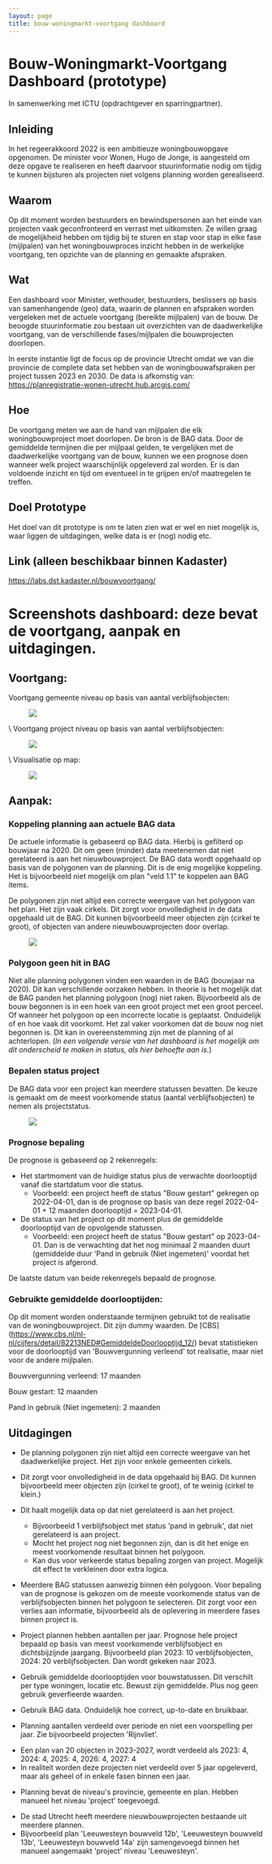 ```yaml
---
layout: page
title: bouw-woningmarkt-voortgang dashboard
---
```

# Bouw-Woningmarkt-Voortgang Dashboard (prototype)
In samenwerking met ICTU (opdrachtgever en sparringpartner). 

## Inleiding 
In het regeerakkoord 2022 is een ambitieuze woningbouwopgave opgenomen. De minister voor Wonen, Hugo de Jonge, is aangesteld om deze opgave te realiseren en heeft daarvoor stuurinformatie nodig om tijdig te kunnen bijsturen als projecten niet volgens planning worden gerealiseerd. 

## Waarom
Op dit moment worden bestuurders en bewindspersonen aan het einde van projecten vaak geconfronteerd en verrast met uitkomsten. Ze willen graag de mogelijkheid hebben om tijdig bij te sturen en stap voor stap in elke fase (mijlpalen) van het woningbouwproces inzicht hebben in de werkelijke voortgang, ten opzichte van de planning en gemaakte afspraken.  

## Wat 
Een dashboard voor Minister, wethouder, bestuurders, beslissers op basis van samenhangende (geo) data, waarin de plannen en afspraken worden vergeleken met de actuele voortgang (bereikte mijlpalen) van de bouw. De beoogde stuurinformatie zou bestaan uit overzichten van de daadwerkelijke voortgang, van de verschillende fases/mijlpalen die bouwprojecten doorlopen. 

In eerste instantie ligt de focus  op de provincie Utrecht omdat we van die provincie de complete data set hebben van de woningbouwafspraken per project tussen 2023 en 2030. De data is afkomstig van: https://planregistratie-wonen-utrecht.hub.arcgis.com/

## Hoe
De voortgang meten we aan de hand van mijlpalen die elk woningbouwproject moet doorlopen. De bron is de BAG data. Door de gemiddelde termijnen die per mijlpaal gelden, te vergelijken met de daadwerkelijke voortgang van de bouw, kunnen we een prognose doen wanneer welk project waarschijnlijk opgeleverd zal worden. Er is dan voldoende inzicht en tijd om eventueel in te grijpen en/of maatregelen te treffen.

## Doel Prototype 
Het doel van dit prototype is om te laten zien wat er wel en niet mogelijk is, waar liggen de uitdagingen, welke data is er (nog) nodig etc.

## Link (alleen beschikbaar binnen Kadaster)
https://labs.dst.kadaster.nl/bouwvoortgang/

# Screenshots dashboard: deze bevat de voortgang, aanpak en uitdagingen.

## Voortgang:

Voortgang gemeente niveau op basis van aantal verblijfsobjecten:

<figure id="figuur-3">
  <a href="/assets/images/bwv_Voortgang_Gemeente_objecten.PNG">
    <img src="/assets/images/bwv_Voortgang_Gemeente_objecten.PNG">
  </a>
</figure>
\
Voortgang project niveau op basis van aantal verblijfsobjecten:

<figure id="figuur-5">
  <a href="/assets/images/bwv_Voortgang_Leeuwesteyn_objecten.PNG">
    <img src="/assets/images/bwv_Voortgang_Leeuwesteyn_objecten.PNG">
  </a>
</figure>
\
Visualisatie op map:

<figure id="figuur-7">
  <a href="/assets/images/bwv_map_leeuwensteyn.PNG">
    <img src="/assets/images/bwv_map_leeuwensteyn.PNG">
  </a>
</figure>

## Aanpak:

### Koppeling planning aan actuele BAG data

De actuele informatie is gebaseerd op BAG data. Hierbij is gefilterd op bouwjaar na 2020. Dit om geen (minder) data meetenemen dat niet gerelateerd is aan het nieuwbouwproject. 
De BAG data wordt opgehaald op basis van de polygonen van de planning. Dit is de enig mogelijke koppeling. Het is bijvoorbeeld niet mogelijk om plan "veld 1.1" te koppelen aan BAG items.

De polygonen zijn niet altijd een correcte weergave van het polygoon van het plan. Het zijn vaak cirkels.
Dit zorgt voor onvolledigheid in de data opgehaald uit de BAG. Dit kunnen bijvoorbeeld meer objecten zijn (cirkel te groot), of objecten van andere nieuwbouwprojecten door overlap.

<figure id="figuur-11">
  <a href="/assets/images/Planning_polygonen.PNG">
    <img src="/assets/images/Planning_polygonen.PNG">
  </a>
</figure>

### Polygoon geen hit in BAG

Niet alle planning polygonen vinden een waarden in de BAG (bouwjaar na 2020). Dit kan verschillende oorzaken hebben. 
In theorie is het mogelijk dat de BAG panden het planning polygoon (nog) niet raken. 
Bijvoorbeeld als de bouw begonnen is in een hoek van een groot project met een groot perceel. Of wanneer het polygoon op een incorrecte locatie is geplaatst. Onduidelijk of en hoe vaak dit voorkomt.
Het zal vaker voorkomen dat de bouw nog niet begonnen is. Dit kan in overeenstemming zijn met de planning of al achterlopen. (*In een volgende versie van het dashboard is het mogelijk om dit onderscheid te maken in status, als hier behoefte aan is.*)

### Bepalen status project 

De BAG data voor een project kan meerdere statussen bevatten. De keuze is gemaakt om de meest voorkomende status (aantal verblijfsobjecten) te nemen als projectstatus. 

<figure id="figuur-11">
  <a href="/assets/images/Tabel_aanpak.PNG">
    <img src="/assets/images/Tabel_aanpak.PNG">
  </a>
</figure>

### Prognose bepaling

De prognose is gebaseerd op 2 rekenregels:

* Het startmoment van de huidige status plus de verwachte doorlooptijd vanaf die startdatum voor die status. 
    + Voorbeeld: een project heeft de status "Bouw gestart" gekregen op 2022-04-01, dan is de prognose op basis van deze regel 2022-04-01 + 12 maanden doorlooptijd = 2023-04-01.  
* De status van het project op dit moment plus de gemiddelde doorlooptijd van de opvolgende statussen.  
    + Voorbeeld: een project heeft de status "Bouw gestart" op 2023-04-01. Dan is de verwachting dat het nog minimaal 2 maanden duurt (gemiddelde duur 'Pand in gebruik (Niet ingemeten)' voordat het project is afgerond.

De laatste datum van beide rekenregels bepaald de prognose.     

### Gebruikte gemiddelde doorlooptijden:
Op dit moment worden onderstaande termijnen gebruikt tot de realisatie van de woningbouwproject. Dit zijn dummy waarden. De [CBS] (https://www.cbs.nl/nl-nl/cijfers/detail/82213NED#GemiddeldeDoorlooptijd_12/) bevat statistieken voor de doorlooptijd van 'Bouwvergunning verleend' tot realisatie, maar niet voor de andere mijlpalen.  
  
Bouwvergunning verleend:  17 maanden

Bouw gestart: 12 maanden

Pand in gebruik (Niet ingemeten): 2 maanden

## Uitdagingen


* De planning polygonen zijn niet altijd een correcte weergave van het daadwerkelijke project. Het zijn voor enkele gemeenten cirkels.
                            
* Dit zorgt voor onvolledigheid in de data opgehaald bij BAG. Dit kunnen bijvoorbeeld meer objecten zijn (cirkel te groot), of te weinig (cirkel te klein.)
* Dit haalt mogelijk data op dat niet gerelateerd is aan het project. 
    + Bijvoorbeeld 1 verblijfsobject met status 'pand in gebruik', dat niet gerelateerd is aan project. 
    + Mocht het project nog niet begonnen zijn, dan is dit het enige en meest voorkomende resultaat binnen het polygoon.
    + Kan dus voor verkeerde status bepaling zorgen van project. Mogelijk dit effect te verkleinen door extra logica.    

                              
* Meerdere BAG statussen aanwezig binnen één polygoon. Voor bepaling van de prognose is gekozen om de meeste voorkomende status van de verblijfsobjecten binnen het polygoon te selecteren. Dit zorgt voor een verlies aan informatie, bijvoorbeeld als de oplevering in meerdere fases binnen project is. 

* Project plannen hebben aantallen per jaar. Prognose hele project bepaald op basis van meest voorkomende verblijfsobject en dichtsbijzijnde jaargang. 
Bijvoorbeeld plan 2023: 10 verblijfsobjecten, 2024: 20 verblijfsobjecten. Dan wordt gekeken naar 2023.   

* Gebruik gemiddelde doorlooptijden voor bouwstatussen. Dit verschilt per type woningen, locatie etc. Bewust zijn gemiddelde. Plus nog geen gebruik geverfieerde waarden.

* Gebruik BAG data. Onduidelijk hoe correct, up-to-date en bruikbaar. 

* Planning aantallen verdeeld over periode en niet een voorspelling per jaar. Zie bijvoorbeeld projecten 'Rijnvliet'. 
+ Een plan van 20 objecten in 2023-2027, wordt verdeeld als 2023: 4, 2024: 4, 2025: 4, 2026: 4, 2027: 4
+ In realiteit worden deze projecten niet verdeeld over 5 jaar opgeleverd, maar als geheel of in enkele fasen binnen een jaar.  


* Planning bevat de niveau's provincie, gemeente en plan. Hebben manueel het niveau 'project' toegevoegd.
+ De stad Utrecht heeft meerdere nieuwbouwprojecten bestaande uit meerdere plannen. 
+ Bijvoorbeeld plan 'Leeuwesteyn bouwveld 12b', 'Leeuwesteyn bouwveld 13b', 'Leeuwesteyn bouwveld 14a' zijn samengevoegd binnen het manueel aangemaakt 'project' niveau 'Leeuwesteyn'.

